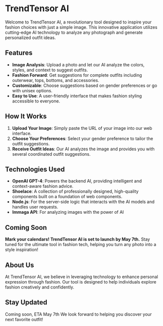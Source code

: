 # TrendTensor AI

Welcome to TrendTensor AI, a revolutionary tool designed to inspire your fashion choices with just a simple image. This innovative application utilizes cutting-edge AI technology to analyze any photograph and generate personalized outfit ideas.

## Features

- **Image Analysis**: Upload a photo and let our AI analyze the colors, styles, and context to suggest outfits.
- **Fashion Forward**: Get suggestions for complete outfits including outerwear, tops, bottoms, and accessories.
- **Customizable**: Choose suggestions based on gender preferences or go with unisex options.
- **Easy to Use**: A user-friendly interface that makes fashion styling accessible to everyone.

## How It Works

1. **Upload Your Image**: Simply paste the URL of your image into our web interface.
2. **Choose Your Preferences**: Select your gender preference to tailor the outfit suggestions.
3. **Receive Outfit Ideas**: Our AI analyzes the image and provides you with several coordinated outfit suggestions.

## Technologies Used

- **OpenAI GPT-4**: Powers the backend AI, providing intelligent and context-aware fashion advice.
- **Shoelace**: A collection of professionally designed, high-quality components built on a foundation of web components.
- **Node.js**: For the server-side logic that interacts with the AI models and handles user requests.
- **Immaga API**: For analyzing images with the power of AI

## Coming Soon

**Mark your calendars! TrendTensor AI is set to launch by May 7th.** Stay tuned for the ultimate tool in fashion tech, helping you turn any photo into a style inspiration!

## About Us

At TrendTensor AI, we believe in leveraging technology to enhance personal expression through fashion. Our tool is designed to help individuals explore fashion creatively and confidently.

## Stay Updated

Coming soon, ETA May 7th
We look forward to helping you discover your next favorite outfit!

